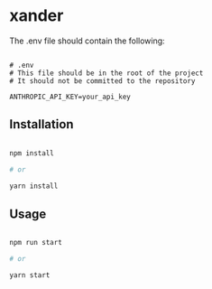 # xander


The .env file should contain the following:

```

# .env
# This file should be in the root of the project
# It should not be committed to the repository

ANTHROPIC_API_KEY=your_api_key
```


## Installation

```bash

npm install

# or

yarn install

```


## Usage

```bash   

npm run start

# or

yarn start

```

